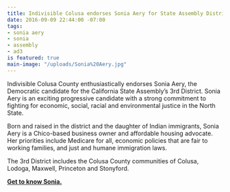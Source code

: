 ```yaml
---
title: Indivisible Colusa endorses Sonia Aery for State Assembly District 3
date: 2016-09-09 22:44:00 -07:00
tags:
- sonia aery
- sonia
- assembly
- ad3
is featured: true
main-image: "/uploads/Sonia%20Aery.jpg"
---
```


Indivisible Colusa County enthusiastically endorses Sonia Aery, the Democratic candidate for the California State Assembly’s 3rd District. Sonia Aery is an exciting progressive candidate with a strong commitment to fighting for economic, social, racial and environmental justice in the North State. 

Born and raised in the district and the daughter of Indian immigrants, Sonia Aery is a Chico-based business owner and affordable housing advocate. Her priorities include Medicare for all, economic policies that are fair to working families, and just and humane immigration laws.

The 3rd District includes the Colusa County communities of Colusa, Lodoga, Maxwell, Princeton and Stonyford.

[**Get to know Sonia.**](https://www.soniaforassembly.org/)